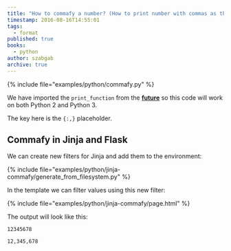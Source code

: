 ```yaml
---
title: "How to commafy a number? (How to print number with commas as thousands separators using Python?)"
timestamp: 2016-08-16T14:55:01
tags:
  - format
published: true
books:
  - python
author: szabgab
archive: true
---
```




{% include file="examples/python/commafy.py" %}

We have imported the `print_function` from the
[__future__](https://docs.python.org/2/library/__future__.html)
so this code will work on both Python 2 and Python 3.

The key here is the `{:,}` placeholder.

## Commafy in Jinja and Flask

We can create new filters for Jinja and add them to the environment:

{% include file="examples/python/jinja-commafy/generate_from_filesystem.py" %}

In the template we can filter values using this new filter:

{% include file="examples/python/jinja-commafy/page.html" %}

The output will look like this:

```
12345678

12,345,678
```
